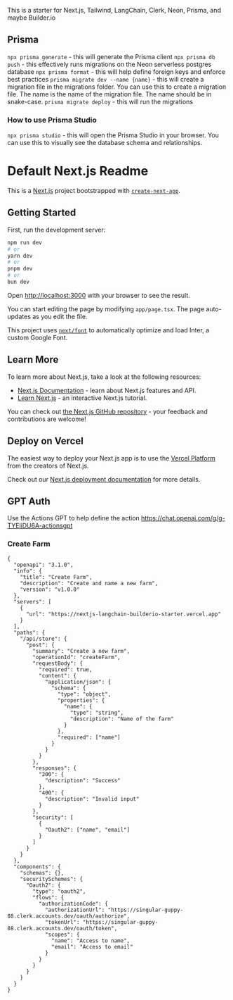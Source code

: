 This is a starter for Next.js, Tailwind, LangChain, Clerk, Neon, Prisma, and maybe Builder.io

## Prisma
`npx prisma generate` - this will generate the Prisma client
`npx prisma db push` - this effectively runs migrations on the Neon serverless postgres database
`npx prisma format` - this will help define foreign keys and enforce best practices
`prisma migrate dev --name {name}` - this will create a migration file in the migrations folder.  You can use this to create a migration file.  The name is the name of the migration file.  The name should be in snake-case.
`prisma migrate deploy` - this will run the migrations

### How to use Prisma Studio
`npx prisma studio` - this will open the Prisma Studio in your browser.  You can use this to visually see the database schema and relationships.

# Default Next.js Readme

This is a [Next.js](https://nextjs.org/) project bootstrapped with [`create-next-app`](https://github.com/vercel/next.js/tree/canary/packages/create-next-app).

## Getting Started

First, run the development server:

```bash
npm run dev
# or
yarn dev
# or
pnpm dev
# or
bun dev
```

Open [http://localhost:3000](http://localhost:3000) with your browser to see the result.

You can start editing the page by modifying `app/page.tsx`. The page auto-updates as you edit the file.

This project uses [`next/font`](https://nextjs.org/docs/basic-features/font-optimization) to automatically optimize and load Inter, a custom Google Font.

## Learn More

To learn more about Next.js, take a look at the following resources:

- [Next.js Documentation](https://nextjs.org/docs) - learn about Next.js features and API.
- [Learn Next.js](https://nextjs.org/learn) - an interactive Next.js tutorial.

You can check out [the Next.js GitHub repository](https://github.com/vercel/next.js/) - your feedback and contributions are welcome!

## Deploy on Vercel

The easiest way to deploy your Next.js app is to use the [Vercel Platform](https://vercel.com/new?utm_medium=default-template&filter=next.js&utm_source=create-next-app&utm_campaign=create-next-app-readme) from the creators of Next.js.

Check out our [Next.js deployment documentation](https://nextjs.org/docs/deployment) for more details.


## GPT Auth
Use the Actions GPT to help define the action
https://chat.openai.com/g/g-TYEliDU6A-actionsgpt




### Create Farm
```
{
  "openapi": "3.1.0",
  "info": {
    "title": "Create Farm",
    "description": "Create and name a new farm",
    "version": "v1.0.0"
  },
  "servers": [
    {
      "url": "https://nextjs-langchain-builderio-starter.vercel.app"
    }
  ],
  "paths": {
    "/api/store": {
      "post": {
        "summary": "Create a new farm",
        "operationId": "createFarm",
        "requestBody": {
          "required": true,
          "content": {
            "application/json": {
              "schema": {
                "type": "object",
                "properties": {
                  "name": {
                    "type": "string",
                    "description": "Name of the farm"
                  }
                },
                "required": ["name"]
              }
            }
          }
        },
        "responses": {
          "200": {
            "description": "Success"
          },
          "400": {
            "description": "Invalid input"
          }
        },
        "security": [
          {
            "Oauth2": ["name", "email"]
          }
        ]
      }
    }
  },
  "components": {
    "schemas": {},
    "securitySchemes": {
      "Oauth2": {
        "type": "oauth2",
        "flows": {
          "authorizationCode": {
            "authorizationUrl": "https://singular-guppy-88.clerk.accounts.dev/oauth/authorize",
            "tokenUrl": "https://singular-guppy-88.clerk.accounts.dev/oauth/token",
            "scopes": {
              "name": "Access to name",
              "email": "Access to email"
            }
          }
        }
      }
    }
  }
}
```